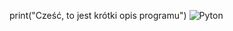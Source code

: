 print("Cześć, to jest krótki opis programu")
![Pyton](https://site-547756.mozfiles.com/files/547756/medium/Python.jpg)

